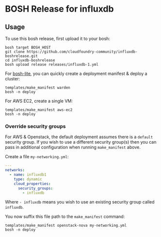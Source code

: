 # BOSH Release for influxdb

## Usage

To use this bosh release, first upload it to your bosh:

```
bosh target BOSH_HOST
git clone https://github.com/cloudfoundry-community/influxdb-boshrelease.git
cd influxdb-boshrelease
bosh upload release releases/influxdb-1.yml
```

For [bosh-lite](https://github.com/cloudfoundry/bosh-lite), you can quickly create a deployment manifest & deploy a cluster:

```
templates/make_manifest warden
bosh -n deploy
```

For AWS EC2, create a single VM:

```
templates/make_manifest aws-ec2
bosh -n deploy
```

### Override security groups

For AWS & Openstack, the default deployment assumes there is a `default` security group. If you wish to use a different security group(s) then you can pass in additional configuration when running `make_manifest` above.

Create a file `my-networking.yml`:

``` yaml
---
networks:
  - name: influxdb1
    type: dynamic
    cloud_properties:
      security_groups:
        - influxdb
```

Where `- influxdb` means you wish to use an existing security group called `influxdb`.

You now suffix this file path to the `make_manifest` command:

```
templates/make_manifest openstack-nova my-networking.yml
bosh -n deploy
```
